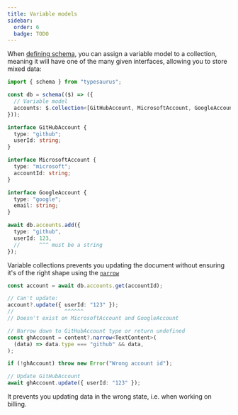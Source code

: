 ```yaml
---
title: Variable models
sidebar:
  order: 6
  badge: TODO
---
```


When [defining schema](/docs/intro/schema), you can assign a variable model to a collection, meaning it will have one of the many given interfaces, allowing you to store mixed data:

```ts
import { schema } from "typesaurus";

const db = schema(($) => ({
  // Variable model
  accounts: $.collection<[GitHubAccount, MicrosoftAccount, GoogleAccount]>(),
}));

interface GitHubAccount {
  type: "github";
  userId: string;
}

interface MicrosoftAccount {
  type: "microsoft";
  accountId: string;
}

interface GoogleAccount {
  type: "google";
  email: string;
}

await db.accounts.add({
  type: "github",
  userId: 123,
  //      ^^^ must be a string
});
```

Variable collections prevents you updating the document without ensuring it's of the right shape using the [`narrow`](/docs/api/narrow)

```ts
const account = await db.accounts.get(accountId);

// Can't update:
account?.update({ userId: "123" });
//                ^^^^^^
// Doesn't exist on MicrosoftAccount and GoogleAccount

// Narrow down to GitHubAccount type or return undefined
const ghAccount = content?.narrow<TextContent>(
  (data) => data.type === "github" && data,
);

if (!ghAccount) throw new Error("Wrong account id");

// Update GitHubAccount
await ghAccount.update({ userId: "123" });
```

It prevents you updating data in the wrong state, i.e. when working on billing.
